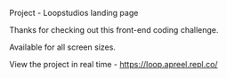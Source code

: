 Project -  Loopstudios landing page

Thanks for checking out this front-end coding challenge.


Available for all screen sizes.

View the project in real time - https://loop.apreel.repl.co/
